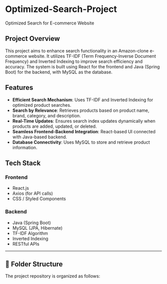 # Optimized-Search-Project

Optimized Search for E-commerce Website

## Project Overview

This project aims to enhance search functionality in an Amazon-clone e-commerce website. It utilizes TF-IDF (Term Frequency-Inverse Document Frequency) and Inverted Indexing to improve search efficiency and accuracy. The system is built using React for the frontend and Java (Spring Boot) for the backend, with MySQL as the database.

## Features

- **Efficient Search Mechanism**: Uses TF-IDF and Inverted Indexing for optimized product searches.
- **Search by Relevance**: Retrieves products based on product name, brand, category, and description.
- **Real-Time Updates**: Ensures search index updates dynamically when products are added, updated, or deleted.
- **Seamless Frontend-Backend Integration**: React-based UI connected with Java-based backend.
- **Database Connectivity**: Uses MySQL to store and retrieve product information.

## Tech Stack

### Frontend
- React.js
- Axios (for API calls)
- CSS / Styled Components

### Backend
- Java (Spring Boot)
- MySQL (JPA, Hibernate)
- TF-IDF Algorithm
- Inverted Indexing
- RESTful APIs

---

## 📁 Folder Structure

The project repository is organized as follows:

